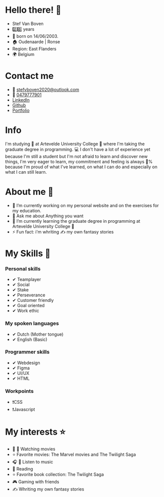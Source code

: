 # Hello there! 👋

- Stef Van Boven
- 2️⃣0️⃣ years
- 🎂 born on 14/06/2003.
- 🏠 Oudenaarde | Ronse
- Region: East Flanders
- 🌍 Belgium

# Contact me

- 📧 [stefvboven2020@outlook.com](mailto:stefvboven2020@outlook.com) 
- 📱 [0479777901](tel:+320497777901)
- [LinkedIn](https://www.linkedin.com/in/stef-van-boven/)
- [Github](https://github.com/pgm-stefvanboven)
- [Portfolio](https://pgm-stefvanboven.github.io/portfolio/)

# Info

I'm studying :book: at Artevelde University College :school: where I'm taking the graduate degree in programming. :computer: I don't have a lot of experience yet because I'm still a student but I'm not afraid to learn and discover new things, I'm very eager to learn, my commitment and feeling is always :100:% because I'm proud of what I've learned, on what I can do and especially on what I can still learn.

# About me :boy:

- 🔭 I’m currently working on my personal website and on the exercises for my education.
- 💬 Ask me about Anything you want
- 🌱 I’m currently learning the graduate degree in programming at Artevelde University College :school:
- ⚡ Fun fact: i'm whriting :writing_hand: my own fantasy stories

# My Skills 💪

### Personal skills
- ✔ Teamplayer
- ✔ Social
- ✔ Stake
- ✔ Perseverance
- ✔ Customer friendly
- ✔ Goal oriented
- ✔ Work ethic

### My spoken languages
- ✔ Dutch (Mother tongue)
- ✔ English (Basic)

### Programmer skills
- ✔ Webdesign
- ✔ Figma
- ✔ UI/UX
- ✔ HTML

### Workpoints
- ❗CSS
- ❗Javascript

# My interests ⭐

- 🎥 👀 Watching movies
- ⭐ Favorite movies: The Marvel movies and The Twilight Saga
- 🎧 🎵 Listen to music
- 📖 Reading
- ⭐ Favorite book collection: The Twilight Saga
- 🎮 Gaming with friends
- ✍  Whriting my own fantasy stories
